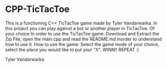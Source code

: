 # CPP-TicTacToe
This is a functioning C++ TicTacToe game made by Tyler Vandarwarka. In this project you can play against a bot or another player in TicTacToe. Of your choice
In order to use the TicTacToe game: Download and Extract the Zip File, open the main.cpp and read the README.md inorder to understand how to use it.
How to use the game: Select the game mode of your choice, select the place you would like to put your "X". WINN!! REPEAT :)

Tyler Vandarwarka
